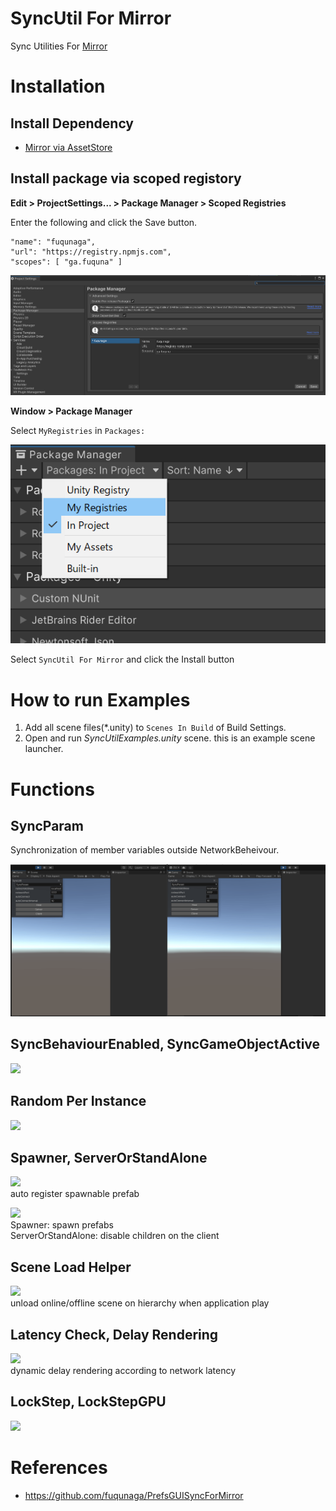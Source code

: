 # SyncUtil For Mirror
Sync Utilities For [Mirror](https://github.com/vis2k/Mirror)  
  
# Installation

## Install Dependency
 - [Mirror via AssetStore](https://assetstore.unity.com/packages/tools/network/mirror-129321)


## Install package via scoped registory

**Edit > ProjectSettings... > Package Manager > Scoped Registries**

Enter the following and click the Save button.

```
"name": "fuqunaga",
"url": "https://registry.npmjs.com",
"scopes": [ "ga.fuquna" ]
```
![](Documentation~/2022-04-12-17-29-38.png)


**Window > Package Manager**

Select `MyRegistries` in `Packages:`

![](Documentation~/2022-04-12-17-40-26.png)

Select `SyncUtil For Mirror` and click the Install button
<!-- ![](Documentation~/2022-04-12-18-04-29.png) -->

# How to run Examples

1. Add all scene files(*.unity) to `Scenes In Build` of Build Settings.
1. Open and run *SyncUtilExamples.unity* scene. this is an example scene launcher.

# Functions

## SyncParam
Synchronization of member variables outside NetworkBeheivour.

![](Documentation~/syncparam.gif)


## SyncBehaviourEnabled, SyncGameObjectActive

![](Documentation~/syncbehaviourenabled.gif)


## Random Per Instance
[![](http://img.youtube.com/vi/Jml_K5ipCZI/0.jpg)](https://www.youtube.com/watch?v=Jml_K5ipCZI)

## Spawner, ServerOrStandAlone
[![](http://img.youtube.com/vi/_fBlCKlia4A/0.jpg)](https://www.youtube.com/watch?v=_fBlCKlia4A)  
auto register spawnable prefab  
  
[![](http://img.youtube.com/vi/2qMK0PuPIHY/0.jpg)](https://www.youtube.com/watch?v=2qMK0PuPIHY)  
Spawner: spawn prefabs  
ServerOrStandAlone: disable children on the client  
  
## Scene Load Helper
[![](http://img.youtube.com/vi/RQmx5Dr5_MQ/0.jpg)](https://www.youtube.com/watch?v=RQmx5Dr5_MQ)  
unload online/offline scene on hierarchy when application play  

## Latency Check, Delay Rendering
[![](http://img.youtube.com/vi/WXi7Jfautpw/0.jpg)](https://www.youtube.com/watch?v=WXi7Jfautpw)  
dynamic delay rendering according to network latency 

## LockStep, LockStepGPU
[![](http://img.youtube.com/vi/NmddY56bRPk/0.jpg)](https://www.youtube.com/watch?v=NmddY56bRPk)  


# References
 - https://github.com/fuqunaga/PrefsGUISyncForMirror